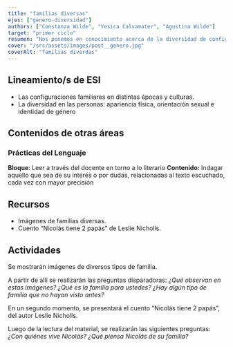 ```yaml
---
title: "familias diversas"
ejes: ["genero-diversidad"]
authors: ["Constanza Wilde", "Yesica Calvamater", "Agustina Wilde"]
target: "primer ciclo"
resumen: "Nos ponemos en conocimiento acerca de la diversidad de configuraciones familiares que existen, a través de imágenes, un cuento y actividades creativas, fomentando la inclusión y el respeto."
cover: "/src/assets/images/post__genero.jpg"
coverAlt: "familias diverdas"
---
```


## Lineamiento/s de ESI

-   Las configuraciones familiares en distintas épocas y culturas.
-   La diversidad en las personas: apariencia física, orientación sexual e identidad de género

## Contenidos de otras áreas

### Prácticas del Lenguaje

**Bloque**: Leer a través del docente en torno a lo literario
**Contenido:** Indagar aquello que sea de su interés o por dudas, relacionadas al texto escuchado, cada vez con mayor precisión

## Recursos

-   Imágenes de familias diversas.
-   Cuento “Nicolás tiene 2 papás” de Leslie Nicholls.

## Actividades

Se mostrarán imágenes de diversos tipos de familia.

A partir de allí se realizarán las preguntas disparadoras:
_¿Qué observan en estas imágenes?_
_¿Qué es la familia para ustedes?_
_¿Hay algún tipo de familia que no hayan visto antes?_

En un segundo momento, se presentará el cuento “Nicolás tiene 2 papás”, del autor Leslie Nicholls.

Luego de la lectura del material, se realizarán las siguientes preguntas:
_¿Con quiénes vive Nicolás?_
_¿Qué piensa Nicolás de su familia?_
